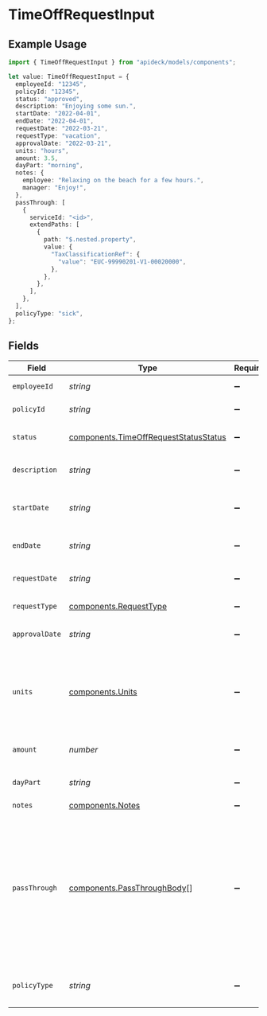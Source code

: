 # TimeOffRequestInput

## Example Usage

```typescript
import { TimeOffRequestInput } from "apideck/models/components";

let value: TimeOffRequestInput = {
  employeeId: "12345",
  policyId: "12345",
  status: "approved",
  description: "Enjoying some sun.",
  startDate: "2022-04-01",
  endDate: "2022-04-01",
  requestDate: "2022-03-21",
  requestType: "vacation",
  approvalDate: "2022-03-21",
  units: "hours",
  amount: 3.5,
  dayPart: "morning",
  notes: {
    employee: "Relaxing on the beach for a few hours.",
    manager: "Enjoy!",
  },
  passThrough: [
    {
      serviceId: "<id>",
      extendPaths: [
        {
          path: "$.nested.property",
          value: {
            "TaxClassificationRef": {
              "value": "EUC-99990201-V1-00020000",
            },
          },
        },
      ],
    },
  ],
  policyType: "sick",
};
```

## Fields

| Field                                                                                                                                                   | Type                                                                                                                                                    | Required                                                                                                                                                | Description                                                                                                                                             | Example                                                                                                                                                 |
| ------------------------------------------------------------------------------------------------------------------------------------------------------- | ------------------------------------------------------------------------------------------------------------------------------------------------------- | ------------------------------------------------------------------------------------------------------------------------------------------------------- | ------------------------------------------------------------------------------------------------------------------------------------------------------- | ------------------------------------------------------------------------------------------------------------------------------------------------------- |
| `employeeId`                                                                                                                                            | *string*                                                                                                                                                | :heavy_minus_sign:                                                                                                                                      | ID of the employee                                                                                                                                      | 12345                                                                                                                                                   |
| `policyId`                                                                                                                                              | *string*                                                                                                                                                | :heavy_minus_sign:                                                                                                                                      | ID of the policy                                                                                                                                        | 12345                                                                                                                                                   |
| `status`                                                                                                                                                | [components.TimeOffRequestStatusStatus](../../models/components/timeoffrequeststatusstatus.md)                                                          | :heavy_minus_sign:                                                                                                                                      | The status of the time off request.                                                                                                                     | approved                                                                                                                                                |
| `description`                                                                                                                                           | *string*                                                                                                                                                | :heavy_minus_sign:                                                                                                                                      | Description of the time off request.                                                                                                                    | Enjoying some sun.                                                                                                                                      |
| `startDate`                                                                                                                                             | *string*                                                                                                                                                | :heavy_minus_sign:                                                                                                                                      | The start date of the time off request.                                                                                                                 | 2022-04-01                                                                                                                                              |
| `endDate`                                                                                                                                               | *string*                                                                                                                                                | :heavy_minus_sign:                                                                                                                                      | The end date of the time off request.                                                                                                                   | 2022-04-01                                                                                                                                              |
| `requestDate`                                                                                                                                           | *string*                                                                                                                                                | :heavy_minus_sign:                                                                                                                                      | The date the request was made.                                                                                                                          | 2022-03-21                                                                                                                                              |
| `requestType`                                                                                                                                           | [components.RequestType](../../models/components/requesttype.md)                                                                                        | :heavy_minus_sign:                                                                                                                                      | The type of request                                                                                                                                     | vacation                                                                                                                                                |
| `approvalDate`                                                                                                                                          | *string*                                                                                                                                                | :heavy_minus_sign:                                                                                                                                      | The date the request was approved                                                                                                                       | 2022-03-21                                                                                                                                              |
| `units`                                                                                                                                                 | [components.Units](../../models/components/units.md)                                                                                                    | :heavy_minus_sign:                                                                                                                                      | The unit of time off requested. Possible values include: `hours`, `days`, or `other`.                                                                   | hours                                                                                                                                                   |
| `amount`                                                                                                                                                | *number*                                                                                                                                                | :heavy_minus_sign:                                                                                                                                      | The amount of time off requested.                                                                                                                       | 3.5                                                                                                                                                     |
| `dayPart`                                                                                                                                               | *string*                                                                                                                                                | :heavy_minus_sign:                                                                                                                                      | The day part of the time off request.                                                                                                                   | morning                                                                                                                                                 |
| `notes`                                                                                                                                                 | [components.Notes](../../models/components/notes.md)                                                                                                    | :heavy_minus_sign:                                                                                                                                      | N/A                                                                                                                                                     |                                                                                                                                                         |
| `passThrough`                                                                                                                                           | [components.PassThroughBody](../../models/components/passthroughbody.md)[]                                                                              | :heavy_minus_sign:                                                                                                                                      | The pass_through property allows passing service-specific, custom data or structured modifications in request body when creating or updating resources. |                                                                                                                                                         |
| `policyType`                                                                                                                                            | *string*                                                                                                                                                | :heavy_minus_sign:                                                                                                                                      | The policy type of the time off request                                                                                                                 | sick                                                                                                                                                    |